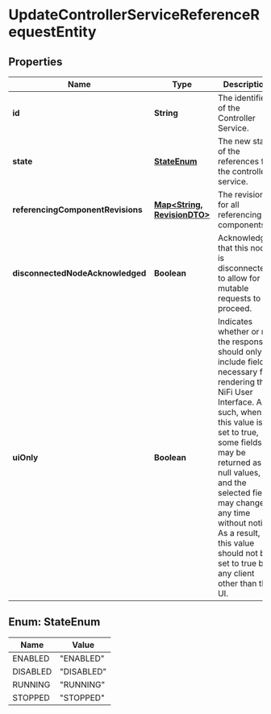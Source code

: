 
# UpdateControllerServiceReferenceRequestEntity

## Properties
Name | Type | Description | Notes
------------ | ------------- | ------------- | -------------
**id** | **String** | The identifier of the Controller Service. |  [optional]
**state** | [**StateEnum**](#StateEnum) | The new state of the references for the controller service. |  [optional]
**referencingComponentRevisions** | [**Map&lt;String, RevisionDTO&gt;**](RevisionDTO.md) | The revisions for all referencing components. |  [optional]
**disconnectedNodeAcknowledged** | **Boolean** | Acknowledges that this node is disconnected to allow for mutable requests to proceed. |  [optional]
**uiOnly** | **Boolean** | Indicates whether or not the response should only include fields necessary for rendering the NiFi User Interface. As such, when this value is set to true, some fields may be returned as null values, and the selected fields may change at any time without notice. As a result, this value should not be set to true by any client other than the UI. |  [optional]


<a name="StateEnum"></a>
## Enum: StateEnum
Name | Value
---- | -----
ENABLED | &quot;ENABLED&quot;
DISABLED | &quot;DISABLED&quot;
RUNNING | &quot;RUNNING&quot;
STOPPED | &quot;STOPPED&quot;



